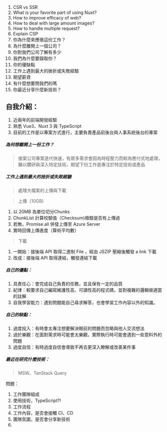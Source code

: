 1. CSR vs SSR
2. What is your favorite part of using Nuxt?
3. How to improve efficacy of web?
4. How to deal with large amount images?
5. How to handle multiple request?
6. Explain CSP
7. 你為什麼來應徵這份工作？ 
8. 為什麼離開上一個公司？ 
9. 你對我們公司了解有多少 
10. 我們為什麼要錄取你？ 
11. 你的優缺點 
12. 工作上遇到最大的挫折或失敗經驗 
13. 期望薪資 
14. 有什麼想要問我們的嗎
15. 你最近分享什麼新技術？


##  自我介紹：  

1. 近兩年的前端開發經驗  
2. 熟悉 Vue3、Nuxt 3 與 TypeScript  
3. 目前的工作是以專案方式進行，主要負責產品前後台與人事系統後台的專案  
  
##### 為何想離開上一份工作？  

> 接案公司專案迭代快速，有眾多需求會因為時程壓力而較為應付式地處理，難以鑽研與深入特定技術，期望下份工作是專注於特定技術或產品  
  
##### 工作上遇到最大的挫折或失敗經驗  

> 處理大檔案的上傳與下載  
  
> 上傳（10GB)  
1. 以 20MB 為單位切分Chunks  
2. ChunkList 計算校驗值（Checksum)檢驗是否有上傳過  
3. 若無，Promise.all 併發上傳至 Azure Server  
4. 實時回傳上傳進度（算術平均數）  
  
> 下載
1. 一開始：接後端 API 取得二進制 File ，經由 JSZIP 壓縮後觸發 a link 下載
2. 改成：接後端 API 取得連結，觸發連結下載  
  
##### 自己的優點：  
1. 具責任心：會完成自己負責的任務，並且保有一定的品質
2. 紀律：較要求自己編寫維護性高、可讀性高的程式碼，並對複雜的邏輯做適當的註解
3. 自我學習能力：遇到問題能自己尋求解答，也會學習工作內容以外的知識。
##### 自己的缺點：  
1. 過度投入：有時會太專注想要解決眼前的問題而忽略與他人交流想法
2. 過於樂觀：在面對需求時可能會太樂觀，實際執行時可能會遇到一些意料外的問題
3. 過度自信：有時過度自信會導致不再去更深入瞭解或改善某件事

##### 最近在研究什麼技術：  
> MSW、TanStack Query

  
  
問題：  
1. 工作團隊組成  
2. 使用技術，TypeScript?!  
3. 工作流程  
4. 工作內容，是否會接觸 CI、CD  
5. 團隊氛圍，是否會分享新技術  
6. 